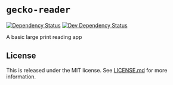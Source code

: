 # `gecko-reader`

[![Dependency Status](https://david-dm.org/onebytegone/gecko-reader.svg)](https://david-dm.org/onebytegone/gecko-reader)
[![Dev Dependency Status](https://david-dm.org/onebytegone/gecko-reader/dev-status.svg)](https://david-dm.org/onebytegone/gecko-reader?type=dev)


A basic large print reading app


## License

This is released under the MIT license. See [LICENSE.md](LICENSE.md) for more information.
